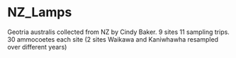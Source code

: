 # NZ_Lamps
Geotria australis collected from NZ by Cindy Baker. 9 sites 11 sampling trips. 30 ammocoetes each site (2 sites Waikawa and Kaniwhawha resampled over different years)
